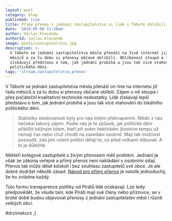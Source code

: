```yaml
---
layout: post
category: blog
published: true
title: Přímý přenos z jednání zastupitelstva si lidé v Táboře oblíbili
date: '2019-05-08 11:20am'
author: Václav Klecanda
authorId: vaclav.klecanda
image: posts/zastupitelstvo.jpg
description: >-
  V Táboře se jednání zastupitelstva města přenáší na živě internet již řadu
  měsíců a za tu dobu si přenosy občané oblíbíli. Oblíbenost stoupá a lidé tak
  získávají představu o tom, jak jednání probíhá a jsou tak více vtahováni do
  politického dění.
tags: 'stream,zastupitelstvo,přenos'
---
```

V Táboře se jednání zastupitelstva města přenáší on-line na internetu již řadu měsíců a za tu dobu si přenosy občané oblíbili. Zájem o ně stoupá i přes počáteční kvalitativní technické nedostatky. Lidé získávají lepší představu o tom, jak jednání probíhá a jsou tak více vtahováni do lokálního politického dění.

> Statistiky sledovanosti byly pro nás milým překvapením. Nikdo z nás nečekal takový zájem. Podle nás je to způsob, jak politické dění přiblížit běžným lidem, kteří při svém hektickém životním tempu už nemají čas nebo chuť chodit na zasedání osobně. Mají tak možnost posoudit, zda jimi volení politici dělají to, co před volbami slibovali. A to je důležité.

Někteří kolegové zastupitelé s živým přenosem měli problém.
Jednání je však ze zákona veřejné a přímý přenos není nakládání s osobními údaji. 
Přenos tak může dělat kdokoli i bez souhlasu zastupitelů své obce.
Je ale dobré dodržet několik zásad.
[Návod pro přímý přenos](https://docs.google.com/document/d/124mHy40rphPF8c-LVI1h5YAJ8WRaqlKY1ALbtWTdX5I/edit#heading=h.2pjkgswbh13d) je natolik jednoduchý, že ho zvládne každý.

Tuto formu transparence politiky od Pirátů lidé očekávají.
Lze tedy předpovědět, že všude tam, kde Piráti mají své členy nebo příznivce, se v brzké době budou objevovat přenosy z jednání zastupitelstev měst i různě velkých obcí.

#drzimekurz ;)
